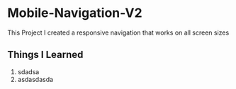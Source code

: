 # Mobile-Navigation-V2
This Project I created a responsive navigation that works on all screen sizes

## Things I Learned

1. sdadsa
1. asdasdasda
